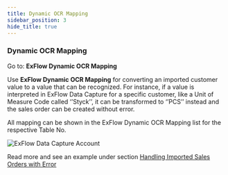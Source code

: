 ```yaml
---
title: Dynamic OCR Mapping
sidebar_position: 3
hide_title: true
---
```


### Dynamic OCR Mapping

Go to: **ExFlow Dynamic OCR Mapping**

Use **ExFlow Dynamic OCR Mapping** for converting an imported customer value to a value that can be recognized. For instance, if a value is interpreted in ExFlow Data Capture for a specific customer, like a Unit of Measure Code called ‘’Styck’’, it can be transformed to ‘’PCS’’ instead and the sales order can be created without error.

All mapping can be shown in the ExFlow Dynamic OCR Mapping list for the respective Table No. 

![ExFlow Data Capture Account](@site/static/img/media/dynamics-ocr-mapping-001.png)


Read more and see an example under section
[Handling Imported Sales Orders with Error](https://docs.exflow.cloud/business-central/docs/user-manual/sales-order/sales-import#handling-imported-sales-orders-with-error)

